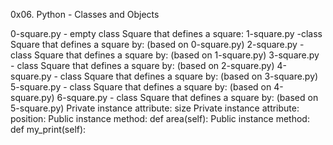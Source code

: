 0x06. Python - Classes and Objects

0-square.py - empty class Square that defines a square:
1-square.py -class Square that defines a square by: (based on 0-square.py)
2-square.py - class Square that defines a square by: (based on 1-square.py)
3-square.py -  class Square that defines a square by: (based on 2-square.py)
4-square.py - class Square that defines a square by: (based on 3-square.py)
5-square.py - class Square that defines a square by: (based on 4-square.py)
6-square.py -  class Square that defines a square by: (based on 5-square.py)
	    Private instance attribute: size
	    Private instance attribute: position:
	    Public instance method: def area(self):
	    Public instance method: def my_print(self):
